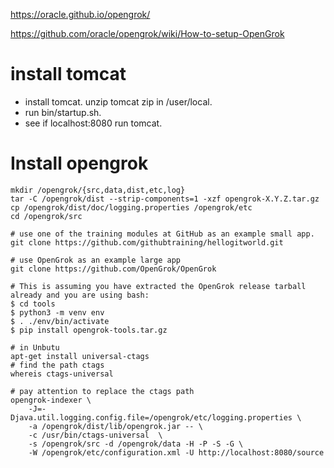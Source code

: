 https://oracle.github.io/opengrok/

https://github.com/oracle/opengrok/wiki/How-to-setup-OpenGrok

# install tomcat

+ install tomcat. unzip tomcat zip in /user/local.
+ run bin/startup.sh.
+ see if localhost:8080 run tomcat.

# Install opengrok

```shell
mkdir /opengrok/{src,data,dist,etc,log}
tar -C /opengrok/dist --strip-components=1 -xzf opengrok-X.Y.Z.tar.gz
cp /opengrok/dist/doc/logging.properties /opengrok/etc
cd /opengrok/src

# use one of the training modules at GitHub as an example small app.      
git clone https://github.com/githubtraining/hellogitworld.git

# use OpenGrok as an example large app
git clone https://github.com/OpenGrok/OpenGrok

# This is assuming you have extracted the OpenGrok release tarball already and you are using bash:
$ cd tools
$ python3 -m venv env
$ . ./env/bin/activate
$ pip install opengrok-tools.tar.gz

# in Unbutu
apt-get install universal-ctags
# find the path ctags
whereis ctags-universal

# pay attention to replace the ctags path
opengrok-indexer \
    -J=-Djava.util.logging.config.file=/opengrok/etc/logging.properties \
    -a /opengrok/dist/lib/opengrok.jar -- \
    -c /usr/bin/ctags-universal  \
    -s /opengrok/src -d /opengrok/data -H -P -S -G \
    -W /opengrok/etc/configuration.xml -U http://localhost:8080/source
```



